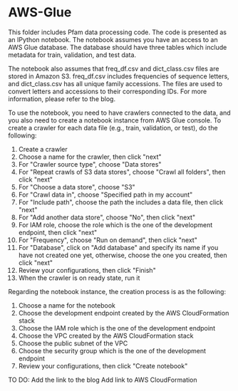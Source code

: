 # AWS-Glue

This folder includes Pfam data processing code. The code is presented as an IPython notebook. The notebook assumes you have an access to an AWS Glue database. The database should have three tables which include metadata for train, validation, and test data. 

The notebook also assumes that freq_df.csv and dict_class.csv files are stored in Amazon S3. freq_df.csv includes frequencies of sequence letters, and dict_class.csv has all unique family accessions. The files are used to convert letters and accessions to their corresponding IDs. For more information, please refer to the blog.

To use the notebook, you need to have crawlers connected to the data, and you also need to create a notebook instance from AWS Glue console. To create a crawler for each data file (e.g., train, validation, or test), do the following:
1. Create a crawler
2. Choose a name for the crawler, then click "next"
3. For "Crawler source type", choose "Data stores"
4. For "Repeat crawls of S3 data stores", choose "Crawl all folders", then click "next"
5. For "Choose a data store", choose "S3"
6. For "Crawl data in", choose "Specified path in my account"
7. For "Include path", choose the path the includes a data file, then click "next"
8. For "Add another data store", choose "No", then click "next"
9. For IAM role, choose the role which is the one of the development endpoint, then click "next"
10. For "Frequency", choose "Run on demand", then click "next"
11. For "Database", click on "Add database" and specify its name if you have not created one yet, otherwise, choose the one you created, then click "next"
12. Review your configurations, then click "Finish"
13. When the crawler is on ready state, run it

Regarding the notebook instance, the creation process is as the following:
1. Choose a name for the notebook
2. Choose the development endpoint created by the AWS CloudFormation stack
3. Choose the IAM role which is the one of the development endpoint
4. Choose the VPC created by the AWS CloudFormation stack
5. Choose the public subnet of the VPC
6. Choose the security group which is the one of the development endpoint
7. Review your configurations, then click "Create notebook"


TO DO:
Add the link to the blog
Add link to AWS CloudFormation

